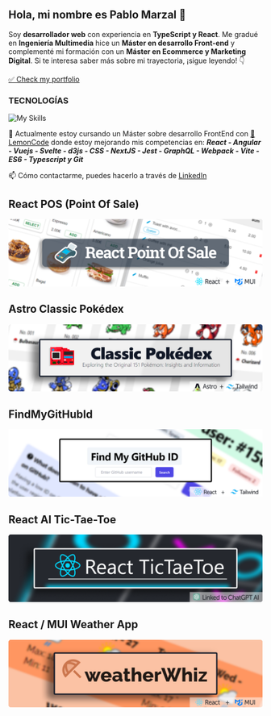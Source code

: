 ## Hola, mi nombre es Pablo Marzal 👋 
Soy **desarrollador web** con experiencia en **TypeScript y React**. Me gradué en **Ingeniería Multimedia** hice un **Máster en desarrollo Front-end** y complementé mi formación con un **Máster en Ecommerce y Marketing Digital**. Si te interesa saber más sobre mi trayectoria, ¡sigue leyendo! 👇

[✅ Check my portfolio](https://pablomarzal.com/)

### TECNOLOGÍAS
![My Skills](https://skillicons.dev/icons?i=html,css,js,ts,react,astro,tailwind,vitest,sass,figma,bootstrap,wordpress,vscode,git,github,mui&perline=8)

🌱 Actualmente estoy cursando un Máster sobre desarrollo FrontEnd con [🍋 LemonCode](https://lemoncode.net/) donde estoy mejorando mis competencias en: ***React - Angular - Vuejs - Svelte - d3js - CSS - NextJS -  Jest - GraphQL - Webpack - Vite - ES6 - Typescript y Git***

📫 Cómo contactarme, puedes hacerlo a través de [LinkedIn](https://www.linkedin.com/in/pablo-marzal/)

## React POS (Point Of Sale)
[![React POS (Point Of Sale)](https://raw.githubusercontent.com/oleojake/oleojake/main/react-pos.png)](https://github.com/oleojake/tpv-react)

## Astro Classic Pokédex
[![Astro Classic Pokédex](https://raw.githubusercontent.com/oleojake/oleojake/main/classic-pokedex.png)](https://github.com/oleojake/Classic-Pokedex)

## FindMyGitHubId
[![Astro Classic Pokédex](https://raw.githubusercontent.com/oleojake/oleojake/main/findmygithubid.png)](https://github.com/oleojake/github-member-id)

## React AI Tic-Tae-Toe
[![React Tic Tae Toe](https://raw.githubusercontent.com/oleojake/oleojake/main/React%20TicTaeToe%20ai.png)](https://github.com/oleojake/react-tictaetoe-ia)

## React / MUI Weather App
[![React Weather App](https://raw.githubusercontent.com/oleojake/oleojake/main/weather-whiz.png)](https://github.com/oleojake/weather-app)
